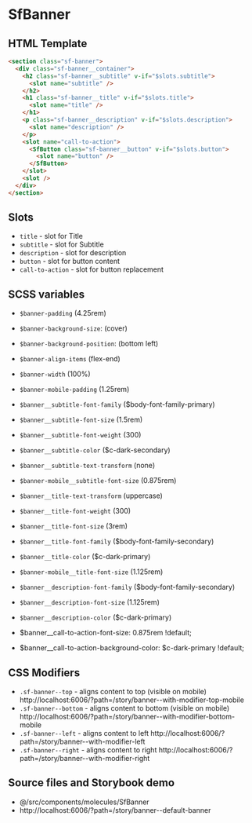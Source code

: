 # SfBanner

<!-- Write about general purpose of the component. Include screenshot (to be replaced with a live example once we migrate to vuepress) -->

## HTML Template

<!-- Just paste HTML template. It's much better description than any other code -->

````html
<section class="sf-banner">
  <div class="sf-banner__container">
    <h2 class="sf-banner__subtitle" v-if="$slots.subtitle">
      <slot name="subtitle" />
    </h2>
    <h1 class="sf-banner__title" v-if="$slots.title">
      <slot name="title" />
    </h1>
    <p class="sf-banner__description" v-if="$slots.description">
      <slot name="description" />
    </p>
    <slot name="call-to-action">
      <SfButton class="sf-banner__button" v-if="$slots.button">
        <slot name="button" />
      </SfButton>
    </slot>
    <slot />
  </div>
</section>

````

## Slots

- `title` - slot for Title 
- `subtitle` - slot for Subtitle 
- `description` - slot for description
- `button` - slot for button content
- `call-to-action` - slot for button replacement

<!-- Describe slots and their purpose -->

## SCSS variables

- `$banner-padding`  (4.25rem) 
- `$banner-background-size`: (cover)
- `$banner-background-position`: (bottom left) 
- `$banner-align-items` (flex-end)
- `$banner-width` (100%)

- `$banner-mobile-padding` (1.25rem) 

- `$banner__subtitle-font-family` ($body-font-family-primary) 
- `$banner__subtitle-font-size` (1.5rem) 
- `$banner__subtitle-font-weight` (300) 
- `$banner__subtitle-color` ($c-dark-secondary) 
- `$banner__subtitle-text-transform` (none) 

- `$banner-mobile__subtitle-font-size` (0.875rem) 

- `$banner__title-text-transform` (uppercase)
- `$banner__title-font-weight` (300)
- `$banner__title-font-size` (3rem) 
- `$banner__title-font-family` ($body-font-family-secondary)
- `$banner__title-color` ($c-dark-primary)

- `$banner-mobile__title-font-size` (1.125rem)

- `$banner__description-font-family` ($body-font-family-secondary)
- `$banner__description-font-size` (1.125rem)
- `$banner__description-color` ($c-dark-primary)


- $banner__call-to-action-font-size: 0.875rem !default;
- $banner__call-to-action-background-color: $c-dark-primary !default;

<!-- Write down SCSS variables available for configuration -->

## CSS Modifiers

- `.sf-banner--top` - aligns content to top (visible on mobile) http://localhost:6006/?path=/story/banner--with-modifier-top-mobile
- `.sf-banner--bottom` - aligns content to bottom (visible on mobile) http://localhost:6006/?path=/story/banner--with-modifier-bottom-mobile
- `.sf-banner--left` -  aligns content to left http://localhost:6006/?path=/story/banner--with-modifier-left
- `.sf-banner--right` - aligns content to right http://localhost:6006/?path=/story/banner--with-modifier-right

<!-- Write down available CSS Modifiers -->

## Source files and Storybook demo

- @/src/components/molecules/SfBanner
- http://localhost:6006/?path=/story/banner--default-banner